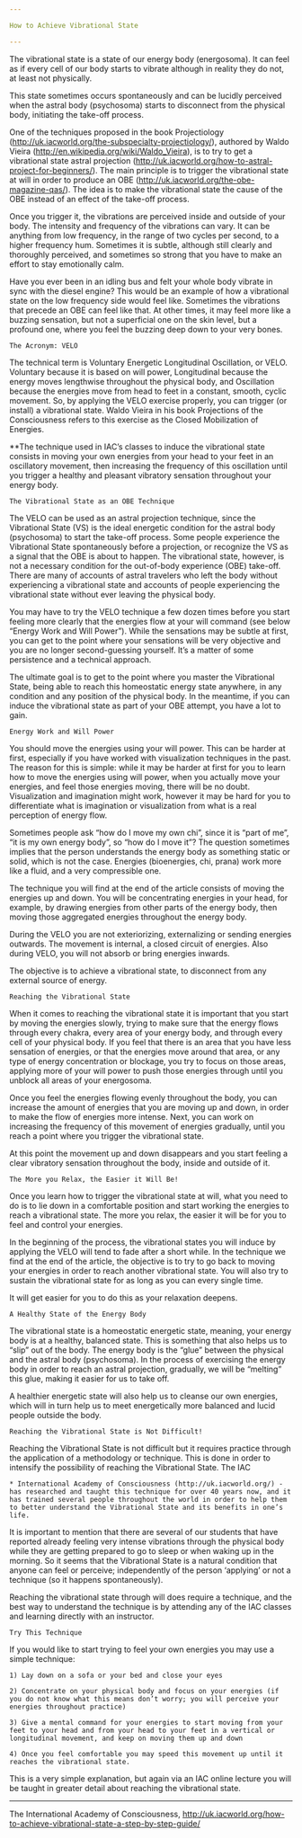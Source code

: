 ```yaml
---

How to Achieve Vibrational State

---
```



The vibrational state is a state of our energy body (energosoma). It can feel as if every cell of our body starts to vibrate although in reality they do not, at least not physically.

This state sometimes occurs spontaneously and can be lucidly perceived when the astral body (psychosoma) starts to disconnect from the physical body, initiating the take-off process.

One of the techniques proposed in the book Projectiology (http://uk.iacworld.org/the-subspecialty-projectiology/), authored by Waldo Vieira (http://en.wikipedia.org/wiki/Waldo_Vieira), is to try to get a vibrational state astral projection (http://uk.iacworld.org/how-to-astral-project-for-beginners/). The main principle is to trigger the vibrational state at will in order to produce an OBE (http://uk.iacworld.org/the-obe-magazine-qas/). The idea is to make the vibrational state the cause of the OBE instead of an effect of the take-off process.

Once you trigger it, the vibrations are perceived inside and outside of your body. The intensity and frequency of the vibrations can vary. It can be anything from low frequency, in the range of two cycles per second, to a higher frequency hum. Sometimes it is subtle, although still clearly and thoroughly perceived, and sometimes so strong that you have to make an effort to stay emotionally calm.

Have you ever been in an idling bus and felt your whole body vibrate in sync with the diesel engine? This would be an example of how a vibrational state on the low frequency side would feel like. Sometimes the vibrations that precede an OBE can feel like that. At other times, it may feel more like a buzzing sensation, but not a superficial one on the skin level, but a profound one, where you feel the buzzing deep down to your very bones.

	The Acronym: VELO

The technical term is Voluntary Energetic Longitudinal Oscillation, or VELO. Voluntary because it is based on will power, Longitudinal because the energy moves lengthwise throughout the physical body, and Oscillation because the energies move from head to feet in a constant, smooth, cyclic movement. So, by applying the VELO exercise properly, you can trigger (or install) a vibrational state. Waldo Vieira in his book Projections of the Consciousness refers to this exercise as the Closed Mobilization of Energies.

**The technique used in IAC’s classes to induce the vibrational state consists in moving your own energies from your head to your feet in an oscillatory movement, then increasing the frequency of this oscillation until you trigger a healthy and pleasant vibratory sensation throughout your energy body.

	The Vibrational State as an OBE Technique

The VELO can be used as an astral projection technique, since the Vibrational State (VS) is the ideal energetic condition for the astral body (psychosoma) to start the take-off process. Some people experience the Vibrational State spontaneously before a projection, or recognize the VS as a signal that the OBE is about to happen. The vibrational state, however, is not a necessary condition for the out-of-body experience (OBE) take-off. There are many of accounts of astral travelers who left the body without experiencing a vibrational state and accounts of people experiencing the vibrational state without ever leaving the physical body.

You may have to try the VELO technique a few dozen times before you start feeling more clearly that the energies flow at your will command (see below “Energy Work and Will Power”). While the sensations may be subtle at first, you can get to the point where your sensations will be very objective and you are no longer second-guessing yourself. It’s a matter of some persistence and a technical approach.

The ultimate goal is to get to the point where you master the Vibrational State, being able to reach this homeostatic energy state anywhere, in any condition and any position of the physical body. In the meantime, if you can induce the vibrational state as part of your OBE attempt, you have a lot to gain.

	Energy Work and Will Power

You should move the energies using your will power. This can be harder at first, especially if you have worked with visualization techniques in the past. The reason for this is simple: while it may be harder at first for you to learn how to move the energies using will power, when you actually move your energies, and feel those energies moving, there will be no doubt. Visualization and imagination might work, however it may be hard for you to differentiate what is imagination or visualization from what is a real perception of energy flow.

Sometimes people ask “how do I move my own chi”, since it is “part of me”, “it is my own energy body”, so “how do I move it”? The question sometimes implies that the person understands the energy body as something static or solid, which is not the case. Energies (bioenergies, chi, prana) work more like a fluid, and a very compressible one.

The technique you will find at the end of the article consists of moving the energies up and down. You will be concentrating energies in your head, for example, by drawing energies from other parts of the energy body, then moving those aggregated energies throughout the energy body.

During the VELO you are not exteriorizing, externalizing or sending energies outwards. The movement is internal, a closed circuit of energies. Also during VELO, you will not absorb or bring energies inwards.

The objective is to achieve a vibrational state, to disconnect from any external source of energy.

	Reaching the Vibrational State

When it comes to reaching the vibrational state it is important that you start by moving the energies slowly, trying to make sure that the energy flows through every chakra, every area of your energy body, and through every cell of your physical body. If you feel that there is an area that you have less sensation of energies, or that the energies move around that area, or any type of energy concentration or blockage, you try to focus on those areas, applying more of your will power to push those energies through until you unblock all areas of your energosoma.

Once you feel the energies flowing evenly throughout the body, you can increase the amount of energies that you are moving up and down, in order to make the flow of energies more intense. Next, you can work on increasing the frequency of this movement of energies gradually, until you reach a point where you trigger the vibrational state.

At this point the movement up and down disappears and you start feeling a clear vibratory sensation throughout the body, inside and outside of it.

	The More you Relax, the Easier it Will Be!

Once you learn how to trigger the vibrational state at will, what you need to do is to lie down in a comfortable position and start working the energies to reach a vibrational state. The more you relax, the easier it will be for you to feel and control your energies.

In the beginning of the process, the vibrational states you will induce by applying the VELO will tend to fade after a short while. In the technique we find at the end of the article, the objective is to try to go back to moving your energies in order to reach another vibrational state. You will also try to sustain the vibrational state for as long as you can every single time.

It will get easier for you to do this as your relaxation deepens.

	A Healthy State of the Energy Body

The vibrational state is a homeostatic energetic state, meaning, your energy body is at a healthy, balanced state. This is something that also helps us to “slip” out of the body. The energy body is the “glue” between the physical and the astral body (psychosoma). In the process of exercising the energy body in order to reach an astral projection, gradually, we will be “melting” this glue, making it easier for us to take off.

A healthier energetic state will also help us to cleanse our own energies, which will in turn help us to meet energetically more balanced and lucid people outside the body.

	Reaching the Vibrational State is Not Difficult!

Reaching the Vibrational State is not difficult but it requires practice through the application of a methodology or technique. This is done in order to intensify the possibility of reaching the Vibrational State. The IAC

    * International Academy of Consciousness (http://uk.iacworld.org/) - has researched and taught this technique for over 40 years now, and it has trained several people throughout the world in order to help them to better understand the Vibrational State and its benefits in one’s life.

It is important to mention that there are several of our students that have reported already feeling very intense vibrations through the physical body while they are getting prepared to go to sleep or when waking up in the morning. So it seems that the Vibrational State is a natural condition that anyone can feel or perceive; independently of the person ‘applying’ or not a technique (so it happens spontaneously).

Reaching the vibrational state through will does require a technique, and the best way to understand the technique is by attending any of the IAC classes and learning directly with an instructor.

	Try This Technique

If you would like to start trying to feel your own energies you may use a simple technique:

    1) Lay down on a sofa or your bed and close your eyes

    2) Concentrate on your physical body and focus on your energies (if you do not know what this means don’t worry; you will perceive your energies throughout practice)

    3) Give a mental command for your energies to start moving from your feet to your head and from your head to your feet in a vertical or longitudinal movement, and keep on moving them up and down

    4) Once you feel comfortable you may speed this movement up until it reaches the vibrational state.

This is a very simple explanation, but again via an IAC online lecture you will be taught in greater detail about reaching the vibrational state.

---

The International Academy of Consciousness, http://uk.iacworld.org/how-to-achieve-vibrational-state-a-step-by-step-guide/